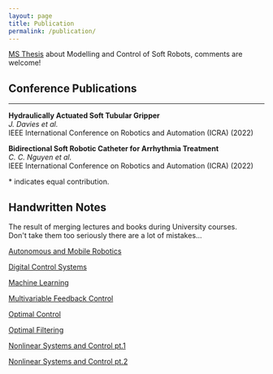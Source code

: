 ```yaml
---
layout: page
title: Publication
permalink: /publication/
---
```

<!-- Google tag (gtag.js) -->
<script async src="https://www.googletagmanager.com/gtag/js?id=G-PQFC01D0LX"></script>
<script>
  window.dataLayer = window.dataLayer || [];
  function gtag(){dataLayer.push(arguments);}
  gtag('js', new Date());

  gtag('config', 'G-PQFC01D0LX');
</script>

[MS Thesis](https://drive.google.com/file/d/1wzDfhW_K8pfrNxatST2SaEYtEBRyG7u8/view?usp=share_link) about Modelling and Control of Soft Robots, comments are welcome!

<!--## Journal Publications
___




\* indicates equal contribution.
-->

## Conference Publications
___
**Hydraulically Actuated Soft Tubular Gripper**  
*J. Davies et al.*    
IEEE International Conference on Robotics and Automation (ICRA) (2022)

**Bidirectional Soft Robotic Catheter for Arrhythmia Treatment**  
*C. C. Nguyen et al.*    
IEEE International Conference on Robotics and Automation (ICRA) (2022)


<!--
**A Cooperative Driving NLMPC for Real Time Collision Avoidance**      
*U. Rosolia, F. Braghin, E. Sabbioni, A.G. Alleyne, and S. De Bruyne*      
American Society of Mechanical Engineers (ASME) 2015 International Design Engineering Technical Conferences and Computers and Information in Engineering Conference, 2015
-->

\* indicates equal contribution.


## Handwritten Notes
The result of merging lectures and books during University courses. <br/>
Don't take them too seriously there are a lot of mistakes...

[Autonomous and Mobile Robotics](https://drive.google.com/file/d/17qwh2VDUODDKxM6EjkCdbQRFlMlvpFBP/view?usp=sharing)

[Digital Control Systems](https://drive.google.com/file/d/1GpQONZDdT82_uWUjdR8oz9yCbGSkSszh/view?usp=sharing)

[Machine Learning](https://drive.google.com/file/d/1zNH9AWB0qaZCberJiv6VCj83kGUtMaDu/view?usp=sharing)

[Multivariable Feedback Control](https://drive.google.com/file/d/1An0M_cC_tvQCVCPxzhSSTdu1S19QINQ0/view?usp=sharing)

[Optimal Control](https://drive.google.com/file/d/1cEd83bJlaja3IT5VLlkD9ISX6HgJ6jZ-/view?usp=sharing)

[Optimal Filtering](https://drive.google.com/file/d/1zqPR9cejaO7NE49YUVkiOiOCK7cJ4WOo/view?usp=sharing)

[Nonlinear Systems and Control pt.1](https://drive.google.com/file/d/1c4Io4Wxw7-lPpgRnyhdqN-FgKZ6MvVvV/view?usp=sharing)

[Nonlinear Systems and Control pt.2](https://drive.google.com/file/d/12gwOeIkUW2LhIJzwzYgzMhoq6exdIfIn/view?usp=sharing)


